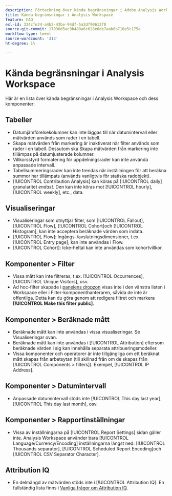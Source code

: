 ```yaml
---
description: Förteckning över kända begränsningar i Adobe Analysis Workspace och dess tillhörande komponenter
title: Kända begränsningar i Analysis Workspace
feature: FAQ
exl-id: 334cfe24-a4b2-43be-94df-5a2df90612f0
source-git-commit: 17030d5ac3b488a6c628e6de7aab8b710e5c175a
workflow-type: tm+mt
source-wordcount: '313'
ht-degree: 1%

---
```


# Kända begränsningar i Analysis Workspace

Här är en lista över kända begränsningar i Analysis Workspace och dess komponenter:

## Tabeller

* Datumjämförelsekolumner kan inte läggas till när datumintervall eller mätvärden används som rader i en tabell.
* Skapa mätvärden från markering är inaktiverat när filter används som rader i en tabell. Dessutom ska Skapa mätvärden från markering inte tillämpas på datumjusterade kolumner.
* Villkorsstyrd formatering för uppdelningsrader kan inte använda anpassade intervall.
* Tabellsummeringsrader kan inte trendas när inställningen för att beräkna summor har tillämpats (används vanligtvis för statiska radobjekt).
* [!UICONTROL Contribution Analysis] kan köras på [!UICONTROL daily] granularitet _endast_. Den kan inte köras mot [!UICONTROL hourly], [!UICONTROL weekly], etc., data.

## Visualiseringar

* Visualiseringar som utnyttjar filter, som [!UICONTROL Fallout], [!UICONTROL Flow], [!UICONTROL Cohort]och [!UICONTROL Histogram], kan inte acceptera beräknade värden som indata.
* [!UICONTROL Flow]: Ingångs-/avslutningsdimensioner, t.ex. [!UICONTROL Entry page], kan inte användas i Flow.
* [!UICONTROL Cohort]: Icke-heltal kan inte användas som kohortvillkor.

## Komponenter > Filter

* Vissa mått kan inte filtreras, t.ex. [!UICONTROL Occurrences], [!UICONTROL Unique Visitors], osv.
* Ad hoc-filter skapade i [panelens dropzon](/help/analysis-workspace/c-panels/panels.md) visas inte i den vänstra listen i Workspace eller i Filter-komponenthanteraren, såvida de inte är offentliga. Detta kan du göra genom att redigera filtret och markera **[!UICONTROL Make this filter public]**.

## Komponenter > Beräknade mått

* Beräknade mått kan inte användas i vissa visualiseringar. Se Visualiseringar ovan.
* Beräknade mått kan inte användas i [!UICONTROL Attribution] eftersom beräknade värden i sig kan innehålla separata attribueringsmodeller.
* Vissa komponenter och operatorer är inte tillgängliga om ett beräknat mått skapas från arbetsytan (till skillnad från om de skapas från [!UICONTROL Components > filters]). Exempel, [!UICONTROL IP Address].

## Komponenter > Datumintervall

* Anpassade datumintervall stöds inte [!UICONTROL This day last year], [!UICONTROL This day last month], osv.


## Komponenter > Rapportinställningar

* Vissa av inställningarna på [!UICONTROL Report Settings] sidan gäller inte. Analysis Workspace använder bara [!UICONTROL Language/Currency/Encoding] inställningarna längst ned: [!UICONTROL Thousands separator], [!UICONTROL Scheduled Report Encoding]och [!UICONTROL CSV Separator Character].

## Attribution IQ

* En delmängd av mätvärden stöds inte i [!UICONTROL Attribution IQ]. En fullständig lista finns i [Vanliga frågor om Attribution IQ](../attribution/faq.md).
